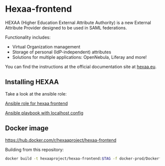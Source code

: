 Hexaa-frontend
========================

HEXAA (Higher Education External Attribute Authority) is a new External Attribute Provider designed to be used in SAML federations.

Functionality includes:

+ Virtual Organization management
+ Storage of personal (IdP-independent) attributes
+ Solutions for multiple applications: OpenNebula, Liferay and more!

You can find the instructions at the official documentation site at [hexaa.eu](http://hexaa.eu).

Installing HEXAA
----------------

Take a look at the ansible role:

[Ansible role for hexaa frontend](https://github.com/hexaaproject/ansible-role-hexaa-frontend)

[Ansible playbook with localhost config](https://github.com/hexaaproject/ansible-hexaa)


Docker image
-------------
https://hub.docker.com/r/hexaaproject/hexaa-frontend

Building from this repository:
```bash
docker build -t hexaaproject/hexaa-frontend:$TAG -f docker-prod/Dockerfile .
```
